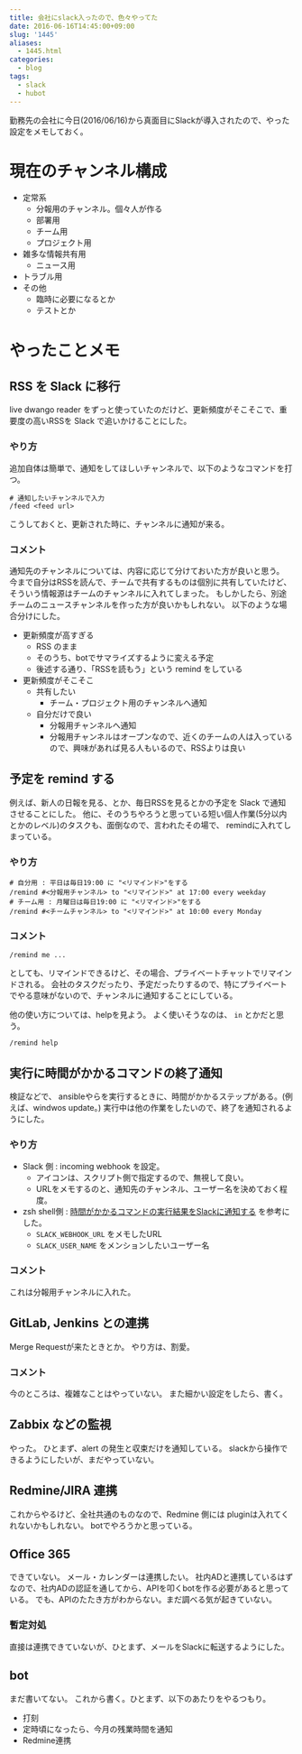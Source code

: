 ```yaml
---
title: 会社にslack入ったので、色々やってた
date: 2016-06-16T14:45:00+09:00
slug: '1445'
aliases:
  - 1445.html
categories:
  - blog
tags:
  - slack
  - hubot
---
```



勤務先の会社に今日(2016/06/16)から真面目にSlackが導入されたので、やった設定をメモしておく。

# 現在のチャンネル構成

* 定常系
    * 分報用のチャンネル。個々人が作る
    * 部署用
    * チーム用
    * プロジェクト用
* 雑多な情報共有用
    * ニュース用
* トラブル用
* その他
    * 臨時に必要になるとか
    * テストとか

# やったことメモ

## RSS を Slack に移行

live dwango reader をずっと使っていたのだけど、更新頻度がそこそこで、重要度の高いRSSを Slack で追いかけることにした。

### やり方

追加自体は簡単で、通知をしてほしいチャンネルで、以下のようなコマンドを打つ。

```
# 通知したいチャンネルで入力
/feed <feed url>
```

こうしておくと、更新された時に、チャンネルに通知が来る。

### コメント

通知先のチャンネルについては、内容に応じて分けておいた方が良いと思う。
今まで自分はRSSを読んで、チームで共有するものは個別に共有していたけど、そういう情報源はチームのチャンネルに入れてしまった。
もしかしたら、別途チームのニュースチャンネルを作った方が良いかもしれない。
以下のような場合分けにした。

* 更新頻度が高すぎる
    * RSS のまま
    * そのうち、botでサマライズするように変える予定
    * 後述する通り、「RSSを読もう」という remind をしている
* 更新頻度がそこそこ
    * 共有したい
        * チーム・プロジェクト用のチャンネルへ通知
    * 自分だけで良い
        * 分報用チャンネルへ通知
        * 分報用チャンネルはオープンなので、近くのチームの人は入っているので、興味があれば見る人もいるので、RSSよりは良い

## 予定を remind する

例えば、新人の日報を見る、とか、毎日RSSを見るとかの予定を Slack で通知させることにした。
他に、そのうちやろうと思っている短い個人作業(5分以内とかのレベル)のタスクも、面倒なので、言われたその場で、 remindに入れてしまっている。

### やり方

```
# 自分用 : 平日は毎日19:00 に "<リマインド>"をする
/remind #<分報用チャンネル> to "<リマインド>" at 17:00 every weekday
# チーム用 : 月曜日は毎日19:00 に "<リマインド>"をする
/remind #<チームチャンネル> to "<リマインド>" at 10:00 every Monday
```

### コメント

```
/remind me ...
```
としても、リマインドできるけど、その場合、プライベートチャットでリマインドされる。
会社のタスクだったり、予定だったりするので、特にプライベートでやる意味がないので、チャンネルに通知することにしている。

他の使い方については、helpを見よう。 よく使いそうなのは、 `in` とかだと思う。

```
/remind help
```
## 実行に時間がかかるコマンドの終了通知

検証などで、 ansibleやらを実行するときに、時間がかかるステップがある。(例えば、windwos update。)
実行中は他の作業をしたいので、終了を通知されるようにした。

### やり方

* Slack 側 : incoming webhook を設定。
    * アイコンは、スクリプト側で指定するので、無視して良い。
    * URLをメモするのと、通知先のチャンネル、ユーザー名を決めておく程度。
* zsh shell側 : [時間がかかるコマンドの実行結果をSlackに通知する](http://qiita.com/izumin5210/items/c683cb6addc58cae59b6) を参考にした。
    * `SLACK_WEBHOOK_URL` をメモしたURL
    * `SLACK_USER_NAME` をメンションしたいユーザー名

### コメント

これは分報用チャンネルに入れた。

## GitLab, Jenkins との連携

Merge Requestが来たときとか。
やり方は、割愛。

### コメント

今のところは、複雑なことはやっていない。
また細かい設定をしたら、書く。

## Zabbix などの監視

やった。
ひとまず、alert の発生と収束だけを通知している。
slackから操作できるようにしたいが、まだやっていない。

## Redmine/JIRA 連携

これからやるけど、全社共通のものなので、Redmine 側には pluginは入れてくれないかもしれない。
botでやろうかと思っている。

## Office 365

できていない。
メール・カレンダーは連携したい。
社内ADと連携しているはずなので、社内ADの認証を通してから、APIを叩くbotを作る必要があると思っている。
でも、APIのたたき方がわからない。まだ調べる気が起きていない。

### 暫定対処

直接は連携できていないが、ひとまず、メールをSlackに転送するようにした。

## bot

まだ書いてない。
これから書く。ひとまず、以下のあたりをやるつもり。

* 打刻
* 定時頃になったら、今月の残業時間を通知
* Redmine連携

